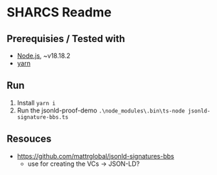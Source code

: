 # SHARCS Readme

## Prerequisies / Tested with

- [Node.js](https://nodejs.org/en), ~v18.18.2
- [yarn](https://yarnpkg.com/)

## Run

1. Install `yarn i`
2. Run the jsonld-proof-demo `.\node_modules\.bin\ts-node jsonld-signature-bbs.ts`

## Resouces

- https://github.com/mattrglobal/jsonld-signatures-bbs
    - use for creating the VCs -> JSON-LD?
